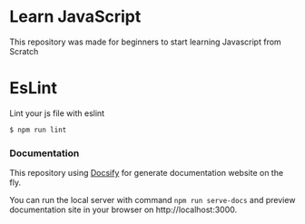 # Learn JavaScript

This repository was made for beginners to start learning Javascript from Scratch

# EsLint

Lint your js file with eslint

```sh
$ npm run lint
```
### Documentation

This repository using [Docsify](https://docsify.js.org) for generate documentation website on the fly.

You can run the local server with command `npm run serve-docs` and preview documentation site in your browser on http://localhost:3000.

